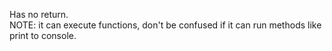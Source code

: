 Has no return.  
NOTE: it can execute functions, don't be confused if it can run methods like print to console.